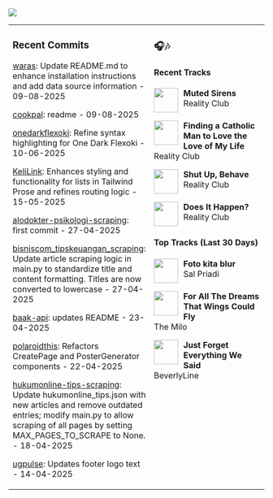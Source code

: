 <img src="https://skillicons.dev/icons?i=python,nodejs,bun,golang,php,typescript,react,nextjs,vite,fastapi,flask,laravel,tailwind,postgresql,mysql,mongodb,redis,prisma,supabase,docker,nginx,vercel,figma" />

<table><tr>
<td valign="top" width="50%">

### Recent Commits

<!-- recent_commits starts -->
[waras](https://github.com/yafyx/waras/commit/dd65f86557e3e7a0427e16690e6ea8cdb18e6694): Update README.md to enhance installation instructions and add data source information - 09-08-2025

[cookpal](https://github.com/yafyx/cookpal/commit/ade080fece03005801ec4b12db22e3c3dedcd40a): readme - 09-08-2025

[onedarkflexoki](https://github.com/yafyx/onedarkflexoki/commit/fe08875268eec92d2e5864329bdc7ea569e96924): Refine syntax highlighting for One Dark Flexoki - 10-06-2025

[KeliLink](https://github.com/yafyx/KeliLink/commit/3700fae5e29f22f4a7cd6ed390105150edc2418a): Enhances styling and functionality for lists in Tailwind Prose and refines routing logic - 15-05-2025

[alodokter-psikologi-scraping](https://github.com/yafyx/alodokter-psikologi-scraping/commit/75c867c9bbaf4d2de7a5c0249c3383b14e3bcd7e): first commit - 27-04-2025

[bisniscom_tipskeuangan_scraping](https://github.com/yafyx/bisniscom_tipskeuangan_scraping/commit/00b452f11b4f6e322e9eb9c462dc6f83380bc031): Update article scraping logic in main.py to standardize title and content formatting. Titles are now converted to lowercase - 27-04-2025

[baak-api](https://github.com/yafyx/baak-api/commit/546c5803fbaa67e6bf68e12ce277ceba01874316): updates README - 23-04-2025

[polaroidthis](https://github.com/yafyx/polaroidthis/commit/de648bcaf98f235d361b574ebecd97e52c3afe09): Refactors CreatePage and PosterGenerator components - 22-04-2025

[hukumonline-tips-scraping](https://github.com/yafyx/hukumonline-tips-scraping/commit/c4626361841a661e4abb01f9bd4921da1b404a5c): Update hukumonline_tips.json with new articles and remove outdated entries; modify main.py to allow scraping of all pages by setting MAX_PAGES_TO_SCRAPE to None. - 18-04-2025

[ugpulse](https://github.com/yafyx/ugpulse/commit/838f77dabb0b32976040551a698748dbca8fd2c9): Updates footer logo text - 14-04-2025
<!-- recent_commits ends -->

</td>
<td valign="top" width="50%">

### 🎧🎶

#### Recent Tracks

<!-- recent_tracks starts -->
<img src="https://lastfm.freetls.fastly.net/i/u/300x300/b8fbafd2a7f948a932c1b8b6a98dbb9f.png" width="48" height="48" align="left" style="margin-right: 10px;"/>**Muted Sirens**<br>Reality Club<br clear="left">

<img src="https://lastfm.freetls.fastly.net/i/u/300x300/b8fbafd2a7f948a932c1b8b6a98dbb9f.png" width="48" height="48" align="left" style="margin-right: 10px;"/>**Finding a Catholic Man to Love the Love of My Life**<br>Reality Club<br clear="left">

<img src="https://lastfm.freetls.fastly.net/i/u/300x300/b8fbafd2a7f948a932c1b8b6a98dbb9f.png" width="48" height="48" align="left" style="margin-right: 10px;"/>**Shut Up, Behave**<br>Reality Club<br clear="left">

<img src="https://lastfm.freetls.fastly.net/i/u/300x300/b8fbafd2a7f948a932c1b8b6a98dbb9f.png" width="48" height="48" align="left" style="margin-right: 10px;"/>**Does It Happen?**<br>Reality Club<br clear="left">
<!-- recent_tracks ends -->

#### Top Tracks (Last 30 Days)

<!-- top_tracks starts -->
<img src="https://lastfm.freetls.fastly.net/i/u/300x300/2a96cbd8b46e442fc41c2b86b821562f.png" width="48" height="48" align="left" style="margin-right: 10px;"/>**Foto kita blur**<br>Sal Priadi<br clear="left">

<img src="https://lastfm.freetls.fastly.net/i/u/300x300/2a96cbd8b46e442fc41c2b86b821562f.png" width="48" height="48" align="left" style="margin-right: 10px;"/>**For All The Dreams That Wings Could Fly**<br>The Milo<br clear="left">

<img src="https://lastfm.freetls.fastly.net/i/u/300x300/2a96cbd8b46e442fc41c2b86b821562f.png" width="48" height="48" align="left" style="margin-right: 10px;"/>**Just Forget Everything We Said**<br>BeverlyLine<br clear="left">
<!-- top_tracks ends -->

</td>
</tr></table>
